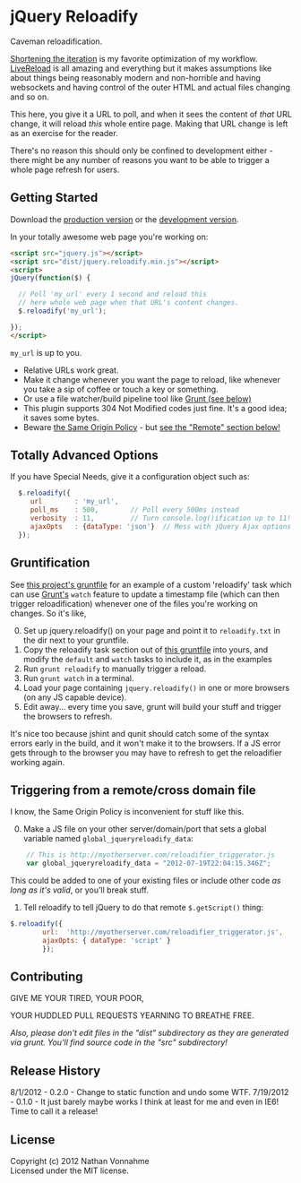 # jQuery Reloadify

Caveman reloadification.

[Shortening the iteration](http://vimeo.com/36579366) is my favorite optimization of my workflow. [LiveReload](http://livereload.com/) is all amazing and everything but it makes assumptions like about things being reasonably modern and non-horrible and having websockets and having control of the outer HTML and actual files changing and so on.

This here, you give it a URL to poll, and when it sees the content of *that* URL change, it will reload *this* whole entire page. Making that URL change is left as an exercise for the reader.

There's no reason this should only be confined to development either - there might be any number of reasons you want to be able to trigger a whole page refresh for users.

## Getting Started
Download the [production version][min] or the [development version][max].

[min]: https://raw.github.com/n8v/jquery.reloadify/master/dist/jquery.reloadify.min.js
[max]: https://raw.github.com/n8v/jquery.reloadify/master/dist/jquery.reloadify.js

In your totally awesome web page you're working on:

```html
<script src="jquery.js"></script>
<script src="dist/jquery.reloadify.min.js"></script>
<script>
jQuery(function($) {

  // Poll 'my_url' every 1 second and reload this
  // here whole web page when that URL's content changes.
  $.reloadify('my_url'); 

});
</script>
```

`my_url` is up to you. 

- Relative URLs work great.
- Make it change whenever you want the page to reload, like whenever you take a sip of coffee or touch a key or something. 
- Or use a file watcher/build pipeline tool like [Grunt (see below)](#gruntification)
- This plugin supports 304 Not Modified codes just fine. It's a good idea; it saves some bytes. 
- Beware [the Same Origin Policy](http://en.wikipedia.org/wiki/Same_origin_policy) - but [see the "Remote" section below!](#triggering-from-a-remotecross-domain-file)

## Totally Advanced Options

If you have Special Needs, give it a configuration object such as:

```js
  $.reloadify({
     url        : 'my_url',
     poll_ms    : 500,        // Poll every 500ms instead
     verbosity  : 11,         // Turn console.log()ification up to 11!
     ajaxOpts   : {dataType: 'json'}  // Mess with jQuery Ajax options
  });

```

## Gruntification

See [this project's gruntfile](./grunt.js) for an example of a custom 'reloadify' task which can use [Grunt's](https://github.com/cowboy/grunt) `watch` feature to update a timestamp file (which can then trigger reloadification) whenever one of the files you're working on changes. So it's like,

0. Set up jquery.reloadify() on your page and point it to `reloadify.txt` in the dir next to your gruntfile.
1. Copy the reloadify task section out of [this gruntfile](./grunt.js) into yours, and modify the `default` and `watch` tasks to include it, as in the examples
2. Run `grunt reloadify` to manually trigger a reload.
3. Run `grunt watch` in a terminal.
4. Load your page containing `jquery.reloadify()` in one or more browsers (on any JS capable device).
5. Edit away... every time you save, grunt will build your stuff and trigger the browsers to refresh.

It's nice too because jshint and qunit should catch some of the syntax errors early in the build, and it won't make it to the browsers. If a JS error gets through to the browser you may have to refresh to get the reloadifier working again.

## Triggering from a remote/cross domain file

I know, the Same Origin Policy is inconvenient for stuff like this.

0. Make a JS file on your other server/domain/port that sets a global variable named `global_jqueryreloadify_data`:
```js
    // This is http://myotherserver.com/reloadifier_triggerator.js
    var global_jqueryreloadify_data = "2012-07-19T22:04:15.346Z";
```
This could be added to one of your existing files or include other code *as long as it's valid*, or you'll break stuff.

1. Tell reloadify to tell jQuery to do that remote `$.getScript()` thing:
```js
$.reloadify({
		url:  'http://myotherserver.com/reloadifier_triggerator.js',
		ajaxOpts: { dataType: 'script' }
	    });
```


## Contributing

GIVE ME YOUR TIRED, YOUR POOR,

YOUR HUDDLED PULL REQUESTS YEARNING TO BREATHE FREE.

_Also, please don't edit files in the "dist" subdirectory as they are generated via grunt. You'll find source code in the "src" subdirectory!_

## Release History
8/1/2012 - 0.2.0 - Change to static function and undo some WTF.
7/19/2012 - 0.1.0 - It just barely maybe works I think at least for me and even in IE6! Time to call it a release!

## License
Copyright (c) 2012 Nathan Vonnahme  
Licensed under the MIT license.
